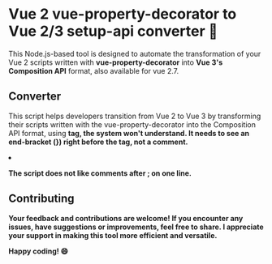 # Vue 2 vue-property-decorator to Vue 2/3 setup-api converter :rocket:
This Node.js-based tool is designed to automate the transformation of your Vue 2 scripts written with **vue-property-decorator** into **Vue 3's Composition API** format, also available for vue 2.7.

## Converter
This script helps developers transition from Vue 2 to Vue 3 by transforming their scripts written with the vue-property-decorator into the Composition API format, using **<script setup lang="ts">**

## Requirements
1. Node.js installed on your machine. If not, you can download it from [Node.js Official Website](https://nodejs.org/).
2. Terminal window.

## How To Use
Following these simple steps to convert your Vue 2 scripts:
```
npm install -g vue-declassify-to-setup
vue-convert --help
```
## Usage
### Convert a directory:
```
vue-convert -p "./src/components/"
```
### Convert a file:
```
vue-convert -p "./filename.vue"
```

## Features
This script is capable of converting a range of Vue and **vue-property-decorator**  features, including:

* Const
* Objects
* Arrays
* Methods
* Computed / Get
* $refs
* @Watch
* @Emit
* @Vmodel
* @Prop
* @PropSync
* Interfaces
* Imports
* $vuetify, $slot, $set, $delete, $forceUpdate, $router, $route, $nextTick
* And more...


### Run help for more options:
```
vue-convert --help
  
      --help         Show help                                       
      --version      Show version number                               
  -p, --path         The path to the file or directory to convert
                                                            
  -d, --destination  Specify the path to the destination directory.
                     Defaults to the current path.                       
  -v, --vue          Set the Vue target version. By default, it is set to
                     2. Use 3 to convert to Vue 3. The difference is
                     related to v-model.                                 
  -n, --no-comment   Disable the inclusion of informative comments within
                     the JavaScript code for importing the modelWrapper.
  -r, --required     Set all the properties as required  
```
### More example:
```
vue-convert --path . --destination "./exportfolder" --vue 3 -g -n
```

## Disclaimer
Please note that this script is designed to work with a **tab size of 2**. If your editor uses a different tab size, adjust it accordingly before running the converter.

This version **only supports double-quoted** strings. Make sure the code is set up with double-quoted strings before running the converter.

"The provided script is to be used at your own risk. It was specifically designed and tested for a specific project in a particular environment, and may require manual adjustments when applied in different contexts. In this version, the **"@Components" decorator is not converted** as it's often unnecessary. Auto-linting is anticipated."

While this project focuses on achieving up to 95% conversion for a specific project, it might not address all decorator scenarios, making it potentially incomplete for certain requirements. Your understanding is appreciated.

## Known issues
1. If you write comments just before the </script> tag, the system won't understand. It needs to see an end-bracket (}) right before the </script> tag, not a comment.

2. The script does not like comments after ; on one line.

## Contributing
Your feedback and contributions are welcome! If you encounter any issues, have suggestions or improvements, feel free to share. I appreciate your support in making this tool more efficient and versatile.

Happy coding! :smile:
